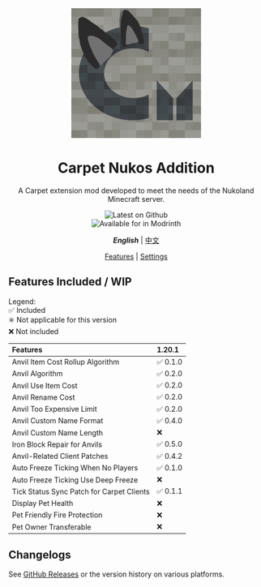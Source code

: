 <div align="center">

<img width="256" alt="Carpet Nukos Logo" src="../src/main/resources/assets/carpet_nukos_addition/icon.png" />

# Carpet Nukos Addition

A Carpet extension mod developed to meet the needs of the Nukoland
Minecraft server.

![Latest on Github](https://img.shields.io/github/v/release/suk-ws/carpet-nukos-addition?display_name=release&label=latest&color=#00fa9a) \
![Available for in Modrinth](https://img.shields.io/badge/dynamic/json?label=Available%20for&color=4bab62&query=version&url=https://api.blueish.dev/api/minecraft/version?id=carpet-nukos-addition)

***English*** | [中文](./index.zh.md)

[Features](./features.md) | [Settings](./rules.md)

</div>

## Features Included / WIP

Legend: \
✅ Included \
✳️ Not applicable for this version \
❌ Not included

| Features                                  | 1.20.1  |
|:------------------------------------------|:--------|
| Anvil Item Cost Rollup Algorithm          | ✅ 0.1.0 |
| Anvil Algorithm                           | ✅ 0.2.0 |
| Anvil Use Item Cost                       | ✅ 0.2.0 |
| Anvil Rename Cost                         | ✅ 0.2.0 |
| Anvil Too Expensive Limit                 | ✅ 0.2.0 |
| Anvil Custom Name Format                  | ✅ 0.4.0 |
| Anvil Custom Name Length                  | ❌       |
| Iron Block Repair for Anvils              | ✅ 0.5.0 |
| Anvil-Related Client Patches              | ✅ 0.4.2 |
| Auto Freeze Ticking When No Players       | ✅ 0.1.0 |
| Auto Freeze Ticking Use Deep Freeze       | ❌       |
| Tick Status Sync Patch for Carpet Clients | ✅ 0.1.1 |
| Display Pet Health                        | ❌       |
| Pet Friendly Fire Protection              | ❌       |
| Pet Owner Transferable                    | ❌       |

## Changelogs

See [GitHub Releases](https://github.com/suk-ws/carpet-nukos-addition/releases) or the version history on various platforms.
